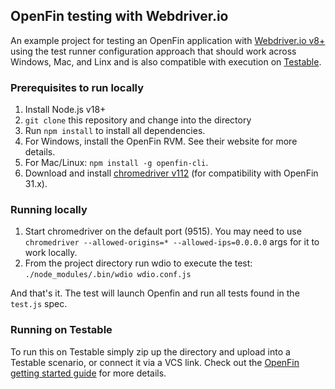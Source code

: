 ## OpenFin testing with Webdriver.io

An example project for testing an OpenFin application with [Webdriver.io v8+](https://webdriver.io) using the test runner configuration approach that should work across Windows, Mac, and Linx and is also compatible with execution on [Testable](https://testable.io).

### Prerequisites to run locally

1. Install Node.js v18+
2. `git clone` this repository and change into the directory
3. Run `npm install` to install all dependencies.
4. For Windows, install the OpenFin RVM. See their website for more details.
5. For Mac/Linux: `npm install -g openfin-cli`.
6. Download and install [chromedriver v112](https://chromedriver.storage.googleapis.com/index.html?path=112.0.5615.49/) (for compatibility with OpenFin 31.x).

### Running locally

1. Start chromedriver on the default port (9515). You may need to use `chromedriver --allowed-origins=* --allowed-ips=0.0.0.0` args for it to work locally.
2. From the project directory run wdio to execute the test: `./node_modules/.bin/wdio wdio.conf.js`

And that's it. The test will launch Openfin and run all tests found in the `test.js` spec.

### Running on Testable

To run this on Testable simply zip up the directory and upload into a Testable scenario, or connect it via a VCS link. Check out the [OpenFin getting started guide](https://docs.testable.io/getting-started/openfin.html) for more details.
